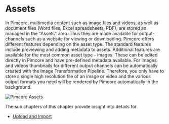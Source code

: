 # Assets

In Pimcore, multimedia content such as image files and videos, as well as document files (Word files, Excel spreadsheets, PDF), are stored an managed 
in the "Assets" area. Thus they are made available for output-channels such as a website for viewing or downloading.
Pimcore offers different features depending on the asset type. The standard features include previewing and adding metadata to assets.
Additional features are available for the most common asset type - images. These can be edited directly in Pimcore and have pre-defined metadata available. 
For images and videos thumbnails for different output channels can be automatically created with the Image Transformation Pipeline. Therefore, you only have 
to store a single high resolution file of an image or video and the various output formats you need will be rendered by Pimcore automatically in the background.

![Pimcore Assets](../img/pimcore_assets.png)
   
The sub chapters of this chapter provide insight into details for
 * [Upload and Import](./01_Upload_and_Import.md) 
